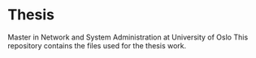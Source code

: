 # Thesis
Master in Network and System Administration at University of Oslo
This repository contains the files used for the thesis work.

